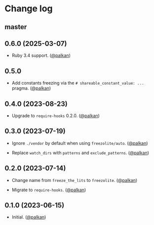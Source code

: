 # Change log

## master

## 0.6.0 (2025-03-07)

- Ruby 3.4 support. ([@palkan][])

## 0.5.0

- Add constants freezing via the `# shareable_constant_value: ...` pragma. ([@palkan][])

## 0.4.0 (2023-08-23)

- Upgrade to `require-hooks` 0.2.0. ([@palkan][])

## 0.3.0 (2023-07-19)

- Ignore `./vendor` by default when using `freezolite/auto`. ([@palkan][])

- Replace `watch_dirs` with `patterns` and `exclude_patterns`. ([@palkan][])

## 0.2.0 (2023-07-14)

- Change name from `freeze_the_lits` to `freezolite`. ([@palkan][])

- Migrate to `require-hooks`. ([@palkan][])

## 0.1.0 (2023-06-15)

- Initial. ([@palkan][])

[@palkan]: https://github.com/palkan
